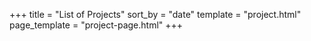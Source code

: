 +++
title = "List of Projects"
sort_by = "date"
template = "project.html"
page_template = "project-page.html"
+++